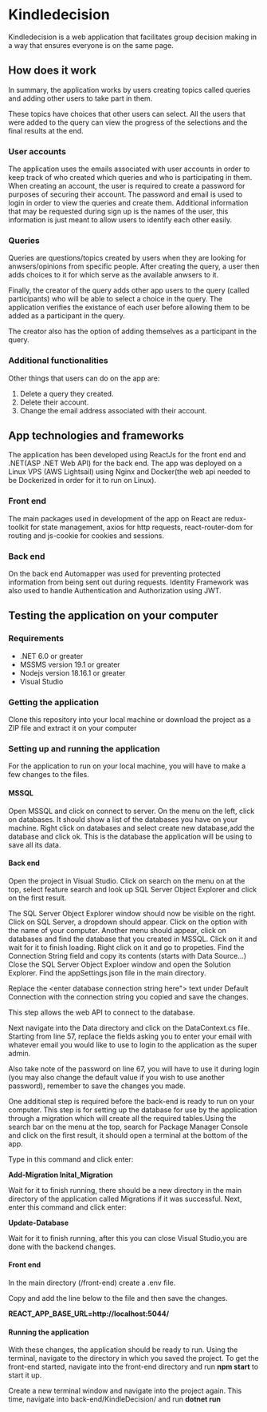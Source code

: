 # Kindledecision
Kindledecision is a web application that facilitates group decision making in a way that ensures everyone is on the same page. 

## How does it work
In summary, the application works by users creating topics called queries and adding other users to take part in them. 

These topics have choices that other users can select. All the users that were added to the query can view the progress of the selections and the final results at the end.

### User accounts
The application uses the emails associated with user accounts in order to keep track of who created which queries and who is participating in them. When creating an account, the user is required to create a password for purposes of securing their account. The password and email is used to login in order to view the queries and create them. Additional information that may be requested during sign up is the names of the user, this information is just meant to allow users to identify each other easily. 

### Queries
Queries are questions/topics created by users when they are looking for anwsers/opinions from specific people. After creating the query, a user then adds choices to it for which serve as the available anwsers to it. 

Finally, the creator of the query adds other app users to the query (called participants) who will be able to select a choice in the query. The application verifies the existance of each user before allowing them to be added as a participant in the query.

The creator also has the option of adding themselves as a participant in the query.

### Additional functionalities
Other things that users can do on the app are:
  1. Delete  a query they created.
  2. Delete their account.
  3. Change the email address associated with their account.

## App technologies and frameworks

The application has been developed using ReactJs for the front end and .NET(ASP .NET Web API) for the back end. The app was deployed on a Linux VPS (AWS Lightsail) using Nginx and Docker(the web api needed to be Dockerized in order for it to run on Linux). 

### Front end
The main packages used in development of the app on React are redux-toolkit for state management, axios for http requests, react-router-dom for
routing and js-cookie for cookies and sessions.

### Back end
On the back end Automapper was used for preventing protected information from being sent out during requests. Identity Framework was also used to handle Authentication and Authorization using JWT.  

## Testing the application on your computer

### Requirements 
- .NET 6.0 or greater
- MSSMS version 19.1 or greater
- Nodejs version 18.16.1 or greater
- Visual Studio

### Getting the application
Clone this repository into your local machine or download the project as a ZIP file and extract it on your computer

### Setting up and running the application
For the application to run on your local machine, you will have to make a few changes to the files. 

#### MSSQL
Open MSSQL and click on connect to server. On the menu on the left, click on databases. It should show a list of the databases you have on your machine. Right click on databases and select create new database,add the database and click ok. This is the database the application will be using to save all its data.

#### Back end

Open the project in Visual Studio. Click on search on the menu on at the top, select feature search and look up SQL Server Object Explorer and click on the first result. 

The SQL Server Object Explorer window should now be visible on the right. Click on SQL Server, a dropdown should appear. Click on the option with the name of your computer. Another menu should appear, click on databases and find the database that you  created in MSSQL.
Click on it and wait for it to finish loading. Right click on it and go to propeties. Find the Connection String field and copy its contents (starts with Data Source...)
Close the SQL Server Object Exploer window and open the Solution Explorer. Find the appSettings.json file in the main directory. 

Replace the <enter database connection string here"> text under Default Connection with the connection string you copied and save the changes.  

This step allows the web API to connect to the database.

Next navigate into the Data directory and click on the DataContext.cs file. Starting from line 57, replace the fields asking you to enter your email with whatever email you would like to use to login to the application as the super admin.

Also take note of the password on line 67, you will have to use it during login (you may also change the default value if you wish to use another password), remember to save the changes you made. 

One additional step is required before the back-end is ready to run on your computer. This step is for setting up the database for use by the application through a migration which will create all the required tables.Using the search bar on the menu at the top, search for Package Manager Console and click on the first result, it should open a terminal at the bottom of the app. 

Type in this command and click enter:

**Add-Migration Inital_Migration** 

Wait for it to finish running, there should be a new directory in the main directory of the application called Migrations if it was successful. Next, enter this command and click enter: 

**Update-Database**

Wait for it to finish running, after this you can close Visual Studio,you are done with the backend changes.

#### Front end 

In the main directory (/front-end) create a .env file.

Copy and add the line below to the file and then save the changes.

**REACT_APP_BASE_URL=http://localhost:5044/**

#### Running the application

With these changes, the application should be ready to run.
Using the terminal, navigate to the directory in which you saved the project. To get the front-end started, navigate into the front-end directory and run **npm start** to start it up.

Create a new terminal window and navigate into the project again. This time, navigate into back-end/KindleDecision/ and run **dotnet run** 


